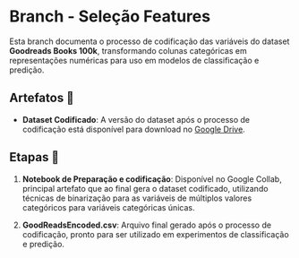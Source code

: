 # Branch - Seleção Features 

Esta branch documenta o processo de codificação das variáveis do dataset **Goodreads Books 100k**, transformando colunas categóricas em representações numéricas para uso em modelos de classificação e predição.

## Artefatos 📄

- **Dataset Codificado**: A versão do dataset após o processo de codificação está disponível para download no [Google Drive](https://drive.google.com/file/d/1guxz1x4XBihktBdhQzBCnhBHXX1SzFay/view?usp=drive_link).

## Etapas 🎯

1. **Notebook de Preparação e codificação**: Disponível no Google Collab, principal artefato que ao final gera o dataset codificado, utilizando técnicas de binarização para as variáveis de múltiplos valores categóricos para variáveis categóricas únicas.

2. **GoodReadsEncoded.csv**: Arquivo final gerado após o processo de codificação, pronto para ser utilizado em experimentos de classificação e predição.
